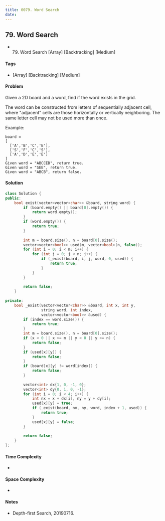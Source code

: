 ```yaml
---
title: 0079. Word Search
date: 
---
```


## 79. Word Search
- 79. Word Search [Array] [Backtracking] [Medium]

#### Tags
- [Array] [Backtracking] [Medium]

#### Problem
Given a 2D board and a word, find if the word exists in the grid.

The word can be constructed from letters of sequentially adjacent cell, where "adjacent" cells are those horizontally or vertically neighboring. The same letter cell may not be used more than once.

Example:

    board =
    [
      ['A','B','C','E'],
      ['S','F','C','S'],
      ['A','D','E','E']
    ]
    Given word = "ABCCED", return true.
    Given word = "SEE", return true.
    Given word = "ABCB", return false.

#### Solution
``` C++
class Solution {
public:
    bool exist(vector<vector<char>> &board, string word) {
        if (board.empty() || board[0].empty()) {
            return word.empty();
        }
        if (word.empty()) {
            return true;
        }
        
        int m = board.size(), n = board[0].size();
        vector<vector<bool>> used(m, vector<bool>(n, false));
        for (int i = 0; i < m; i++) {
            for (int j = 0; j < n; j++) {
                if (_exist(board, i, j, word, 0, used)) {
                    return true;
                }
            }
        }
        
        return false;
    }
    
private:
    bool _exist(vector<vector<char>> &board, int x, int y, 
                string word, int index, 
                vector<vector<bool>> &used) {
        if (index == word.size()) {
            return true;
        }
        int m = board.size(), n = board[0].size();
        if (x < 0 || x >= m || y < 0 || y >= n) {
            return false;
        }
        if (used[x][y]) {
            return false;
        }
        if (board[x][y] != word[index]) {
            return false;
        }
        
        vector<int> dx{1, 0, -1, 0};
        vector<int> dy{0, 1, 0, -1};
        for (int i = 0; i < 4; i++) {
            int nx = x + dx[i], ny = y + dy[i];
            used[x][y] = true;
            if (_exist(board, nx, ny, word, index + 1, used)) {
                return true;
            }
            used[x][y] = false;
        }
        
        return false;
    }
};
```

#### Time Complexity
- 

#### Space Complexity
- 

#### Notes
- Depth-first Search, 20190716.
